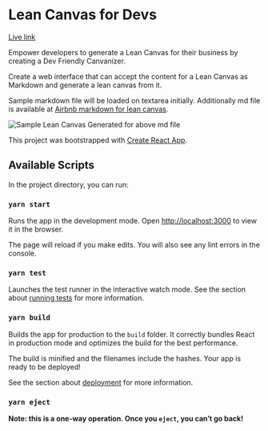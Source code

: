 # Lean Canvas for Devs

[Live link](https://lean-canvas.netlify.app)


Empower developers to generate a Lean Canvas for their business by creating a Dev Friendly Canvanizer.

Create a web interface that can accept the content for a Lean Canvas as Markdown and generate a lean canvas from it.

Sample markdown file will be loaded on textarea initially. Additionally md file is available at [Airbnb markdown for lean canvas](https://gist.githubusercontent.com/anshusaurav/5d51cef5ac03eee17317d3aac56f35a5/raw/0145281a7b5779d3e9ec396a9c84b19a30ece608/airbnb.md).

![Sample Lean Canvas Generated for above md file](https://i.imgur.com/CkeA00E.jpg)

This project was bootstrapped with [Create React App](https://github.com/facebook/create-react-app).

## Available Scripts

In the project directory, you can run:

### `yarn start`

Runs the app in the development mode.
Open [http://localhost:3000](http://localhost:3000) to view it in the browser.

The page will reload if you make edits.
You will also see any lint errors in the console.

### `yarn test`

Launches the test runner in the interactive watch mode.
See the section about [running tests](https://facebook.github.io/create-react-app/docs/running-tests) for more information.

### `yarn build`

Builds the app for production to the `build` folder.
It correctly bundles React in production mode and optimizes the build for the best performance.

The build is minified and the filenames include the hashes.
Your app is ready to be deployed!

See the section about [deployment](https://facebook.github.io/create-react-app/docs/deployment) for more information.

### `yarn eject`

**Note: this is a one-way operation. Once you `eject`, you can’t go back!**

